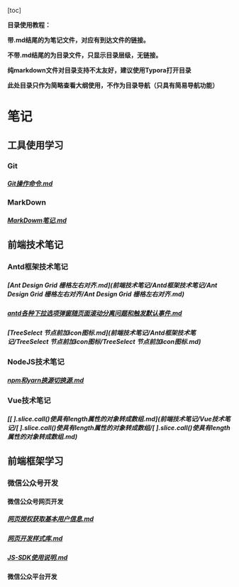 [toc]

**目录使用教程：**

**带.md结尾的为笔记文件，对应有到达文件的链接。**

**不带.md结尾的为目录文件，只显示目录层级，无链接。**

**纯markdown文件对目录支持不太友好，建议使用Typora打开目录**  

**此处目录只作为简略查看大纲使用，不作为目录导航（只具有简易导航功能）**





# 笔记

## 工具使用学习

### Git  

##### [Git操作命令.md](工具使用学习/Git/Git操作命令/Git操作命令.md) 



### MarkDown

##### [MarkDowm笔记.md](工具使用学习/MarkDown/SUMMARY.md) 



## 前端技术笔记

### Antd框架技术笔记

##### [Ant Design Grid 栅格左右对齐.md](前端技术笔记/Antd框架技术笔记/Ant Design Grid 栅格左右对齐/Ant Design Grid 栅格左右对齐.md) 

##### [antd各种下拉选项弹窗随页面滚动分离问题和触发默认事件.md](前端技术笔记/Antd框架技术笔记/antd各种下拉选项弹窗随页面滚动分离问题和触发默认事件/antd各种下拉选项弹窗随页面滚动分离问题和触发默认事件.md) 

##### [TreeSelect 节点前加icon图标.md](前端技术笔记/Antd框架技术笔记/TreeSelect 节点前加icon图标/TreeSelect 节点前加icon图标.md) 



### NodeJS技术笔记

##### [npm和yarn换源切换源.md](前端技术笔记/NodeJS技术笔记/npm和yarn换源切换源/npm和yarn换源切换源.md) 



### Vue技术笔记

##### [[ ].slice.call()使具有length属性的对象转成数组.md](前端技术笔记/Vue技术笔记/[ ].slice.call()使具有length属性的对象转成数组/[ ].slice.call()使具有length属性的对象转成数组.md)  

## 前端框架学习

### 微信公众号开发



#### 微信公众号网页开发

##### [网页授权获取基本用户信息.md](前端框架学习/微信公众号开发/微信公众号网页开发/网页授权获取基本用户信息/网页授权获取基本用户信息.md)  

##### [网页开发样式库.md](前端框架学习/微信公众号开发/微信公众号网页开发/网页开发样式库/网页开发样式库.md)  

##### [JS-SDK使用说明.md](前端框架学习/微信公众号开发/微信公众号网页开发/JS-SDK使用说明/JS-SDK使用说明.md)  



#### 微信公众平台开发

